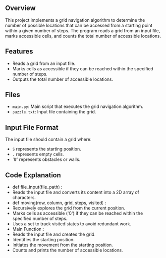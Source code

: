 ## Overview
This project implements a grid navigation algorithm to determine the number of possible locations that can be accessed from a starting point within a given number of steps. The program reads a grid from an input file, marks accessible cells, and counts the total number of accessible locations.

## Features
- Reads a grid from an input file.
- Marks cells as accessible if they can be reached within the specified number of steps.
- Outputs the total number of accessible locations.

## Files
- `main.py`: Main script that executes the grid navigation algorithm.
- `puzzle.txt`: Input file containing the grid.

## Input File Format
The input file should contain a grid where:
- `S` represents the starting position.
- `.` represents empty cells.
- '#' represents obstacles or walls.

## Code Explanation
- def file_input(file_path) :
- Reads the input file and converts its content into a 2D array of characters.
- def moving(row, column, grid, steps, visited) :
- Recursively explores the grid from the current position.
- Marks cells as accessible ('0') if they can be reached within the specified number of steps.
- Uses a set to track visited states to avoid redundant work.
- Main Function :
- Reads the input file and creates the grid.
- Identifies the starting position.
- Initiates the movement from the starting position.
- Counts and prints the number of accessible locations.

